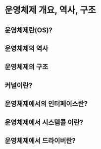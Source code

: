 # 운영체제 개요, 역사, 구조

## 운영체제란(OS)?

## 운영체제의 역사

## 운영체제의 구조

## 커널이란?

## 운영체제에서의 인터페이스란?

## 운영체제에서 시스템콜 이란?

## 운영체제에서 드라이버란?

